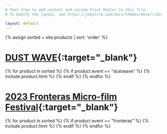 ```yaml
---
# Feel free to add content and custom Front Matter to this file.
# To modify the layout, see https://jekyllrb.com/docs/themes/#overriding-theme-defaults

layout: default
---
```


{% assign sorted = site.products | sort: 'order' %}

# [DUST WAVE](https://dustwave.xyz){:target="_blank"}
{% for product in sorted %}
  {% if product.event == "dustwave" %}
    {% include product.html %}
  {% endif %}
{% endfor %}

# [2023 Fronteras Micro-film Festival](https://fronterasmicrofilm.com){:target="_blank"}
{% for product in sorted %}
  {% if product.event == "fronteras" %}
    {% include product.html %}
  {% endif %}
{% endfor %}
